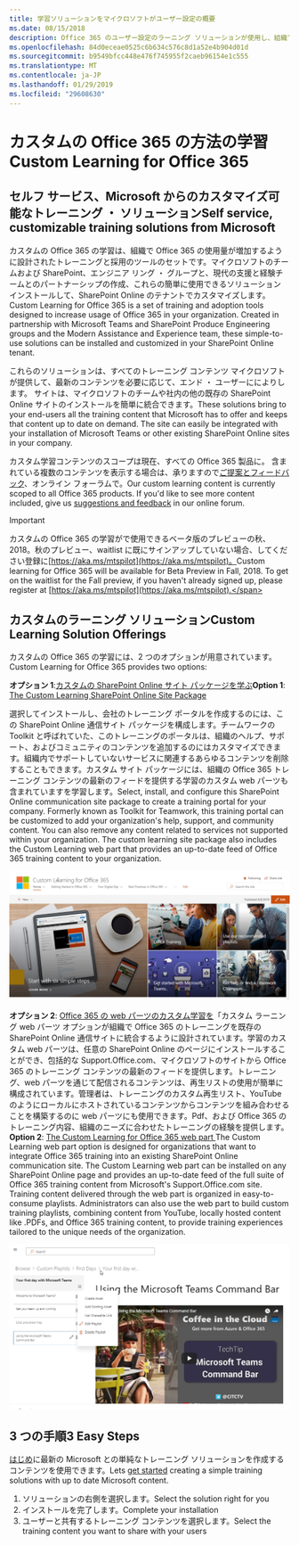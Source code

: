 ```yaml
---
title: 学習ソリューションをマイクロソフトがユーザー設定の概要
ms.date: 08/15/2018
description: Office 365 のユーザー設定のラーニング ソリューションが使用し、組織で Office 365 の導入を促進する方法について説明します。当社のソリューションには、カスタムの SharePoint Online web パーツおよび SharePoint のオンライン通信の最新トレーニングのサイトが含まれます。
ms.openlocfilehash: 84d0eceae0525c6b634c576c8d1a52e4b904d01d
ms.sourcegitcommit: b9549bfcc448e476f745955f2caeb96154e1c555
ms.translationtype: MT
ms.contentlocale: ja-JP
ms.lasthandoff: 01/29/2019
ms.locfileid: "29608630"
---
```

# <a name="custom-learning-for-office-365"></a><span data-ttu-id="a027c-104">カスタムの Office 365 の方法の学習</span><span class="sxs-lookup"><span data-stu-id="a027c-104">Custom Learning for Office 365</span></span>

## <a name="self-service-customizable-training-solutions-from-microsoft"></a><span data-ttu-id="a027c-105">セルフ サービス、Microsoft からのカスタマイズ可能なトレーニング ・ ソリューション</span><span class="sxs-lookup"><span data-stu-id="a027c-105">Self service, customizable training solutions from Microsoft</span></span>

<span data-ttu-id="a027c-p102">カスタムの Office 365 の学習は、組織で Office 365 の使用量が増加するように設計されたトレーニングと採用のツールのセットです。マイクロソフトのチームおよび SharePoint、エンジニア リング ・ グループと、現代の支援と経験チームとのパートナーシップの作成、これらの簡単に使用できるソリューション インストールして、SharePoint Online のテナントでカスタマイズします。</span><span class="sxs-lookup"><span data-stu-id="a027c-p102">Custom Learning for Office 365 is a set of training and adoption tools designed to increase usage of Office 365 in your organization. Created in partnership with Microsoft Teams and SharePoint Produce Engineering groups and the Modern Assistance and Experience team, these simple-to-use solutions can be installed and customized in your SharePoint Online tenant.</span></span>  

<span data-ttu-id="a027c-p103">これらのソリューションは、すべてのトレーニング コンテンツ マイクロソフトが提供して、最新のコンテンツを必要に応じて、エンド ・ ユーザーにによりします。 サイトは、マイクロソフトのチームや社内の他の既存の SharePoint Online サイトのインストールを簡単に統合できます。</span><span class="sxs-lookup"><span data-stu-id="a027c-p103">These solutions bring to your end-users all the training content that Microsoft has to offer and keeps that content up to date on demand.  The site can easily be integrated with your installation of Microsoft Teams or other existing SharePoint Online sites in your company.</span></span>

<span data-ttu-id="a027c-p104">カスタム学習コンテンツのスコープは現在、すべての Office 365 製品に。 含まれている複数のコンテンツを表示する場合は、承りますので[ご提案とフィードバック](feedback.md)、オンライン フォーラムで。</span><span class="sxs-lookup"><span data-stu-id="a027c-p104">Our custom learning content is currently scoped to all Office 365 products.  If you'd like to see more content included, give us [suggestions and feedback](feedback.md) in our online forum.</span></span>  

> [!IMPORTANT]
> <span data-ttu-id="a027c-p105">カスタムの Office 365 の学習がで使用できるベータ版のプレビューの秋、2018。秋のプレビュー、waitlist に既にサインアップしていない場合、してください登録に[https://aka.ms/mtspilot](https://aka.ms/mtspilot)。</span><span class="sxs-lookup"><span data-stu-id="a027c-p105">Custom learning for Office 365 will be available for Beta Preview in Fall, 2018. To get on the waitlist for the Fall preview, if you haven't already signed up,  please register at [https://aka.ms/mtspilot](https://aka.ms/mtspilot).</span></span>

## <a name="custom-learning-solution-offerings"></a><span data-ttu-id="a027c-114">カスタムのラーニング ソリューション</span><span class="sxs-lookup"><span data-stu-id="a027c-114">Custom Learning Solution Offerings</span></span>

<span data-ttu-id="a027c-115">カスタムの Office 365 の学習には、2 つのオプションが用意されています。</span><span class="sxs-lookup"><span data-stu-id="a027c-115">Custom Learning for Office 365 provides two options:</span></span> 

<span data-ttu-id="a027c-116">**オプション 1**:[カスタムの SharePoint Online サイト パッケージを学ぶ](installsitepackage.md)</span><span class="sxs-lookup"><span data-stu-id="a027c-116">**Option 1**: [The Custom Learning SharePoint Online Site Package](installsitepackage.md)</span></span>

<span data-ttu-id="a027c-p106">選択してインストールし、会社のトレーニング ポータルを作成するのには、この SharePoint Online 通信サイト パッケージを構成します。チームワークの Toolkit と呼ばれていた、このトレーニングのポータルは、組織のヘルプ、サポート、およびコミュニティのコンテンツを追加するのにはカスタマイズできます。組織内でサポートしていないサービスに関連するあらゆるコンテンツを削除することもできます。カスタム サイト パッケージには、組織の Office 365 トレーニング コンテンツの最新のフィードを提供する学習のカスタム web パーツも含まれていますを学習します。</span><span class="sxs-lookup"><span data-stu-id="a027c-p106">Select, install, and configure this SharePoint Online communication site package to create a training portal for your company. Formerly known as Toolkit for Teamwork, this training portal can be customized to add your organization's help, support, and community content. You can also remove any content related to services not supported within your organization. The custom learning site package also includes the Custom Learning web part that provides an up-to-date feed of Office 365 training content to your organization.</span></span> 

![カスタムの Office 365 サイトの体験学習](/customlearning/media/clo365homepage.png)

<span data-ttu-id="a027c-p107">**オプション 2**: [Office 365 の web パーツのカスタム学習を](installwebpart.md)「カスタム ラーニング web パーツ オプションが組織で Office 365 のトレーニングを既存の SharePoint Online 通信サイトに統合するように設計されています。学習のカスタム web パーツは、任意の SharePoint Online のページにインストールすることができ、包括的な Support.Office.com、マイクロソフトのサイトから Office 365 のトレーニング コンテンツの最新のフィードを提供します。トレーニング、web パーツを通じて配信されるコンテンツは、再生リストの使用が簡単に構成されています。管理者は、トレーニングのカスタム再生リスト、YouTube のようにローカルにホストされているコンテンツからコンテンツを組み合わせることを構築するのに web パーツにも使用できます。Pdf、および Office 365 のトレーニング内容、組織のニーズに合わせたトレーニングの経験を提供します。</span><span class="sxs-lookup"><span data-stu-id="a027c-p107">**Option 2**: [The Custom Learning for Office 365 web part ](installwebpart.md) The Custom Learning web part option is designed for organizations that want to integrate Office 365 training into an existing SharePoint Online communication site. The Custom Learning web part can be installed on any SharePoint Online page and provides an up-to-date feed of the full suite of Office 365 training content from Microsoft's Support.Office.com site. Training content delivered through the web part is organized in easy-to-consume playlists. Administrators can also use the web part to build custom training playlists, combining content from YouTube, locally hosted content like .PDFs, and Office 365 training content, to provide training experiences tailored to the unique needs of the organization.</span></span>

![カスタムの Office 365 の web パーツの学習](/customlearning/media/clo365customplaylist.png)

## <a name="3-easy-steps"></a><span data-ttu-id="a027c-127">3 つの手順</span><span class="sxs-lookup"><span data-stu-id="a027c-127">3 Easy Steps</span></span>

<span data-ttu-id="a027c-128">[はじめ](getstarted.md)に最新の Microsoft との単純なトレーニング ソリューションを作成するコンテンツを使用できます。</span><span class="sxs-lookup"><span data-stu-id="a027c-128">Lets [get started](getstarted.md) creating a simple training solutions with up to date Microsoft content.</span></span>

1. <span data-ttu-id="a027c-129">ソリューションの右側を選択します。</span><span class="sxs-lookup"><span data-stu-id="a027c-129">Select the solution right for you</span></span>
2. <span data-ttu-id="a027c-130">インストールを完了します。</span><span class="sxs-lookup"><span data-stu-id="a027c-130">Complete your installation</span></span>
3. <span data-ttu-id="a027c-131">ユーザーと共有するトレーニング コンテンツを選択します。</span><span class="sxs-lookup"><span data-stu-id="a027c-131">Select the training content you want to share with your users</span></span>



